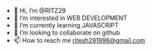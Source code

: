 - 👋 Hi, I’m @RITZ29
- 👀 I’m interested in WEB DEVELOPMENT
- 🌱 I’m currently learning JAVASCRIPT
- 💞️ I’m looking to collaborate on github
- 📫 How to reach me ritesh291996@gmail.com

<!---
RITZ29/RITZ29 is a ✨ special ✨ repository because its `README.md` (this file) appears on your GitHub profile.
You can click the Preview link to take a look at your changes.
--->
